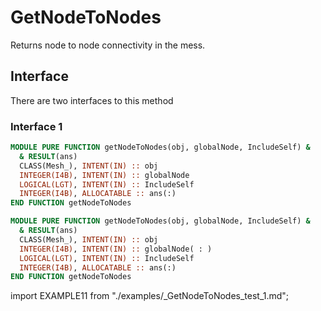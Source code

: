 # GetNodeToNodes

Returns node to node connectivity in the mess.

## Interface

There are two interfaces to this method

### Interface 1

<Tabs>
<TabItem value="interface" label="Interface 1" default>

```fortran
MODULE PURE FUNCTION getNodeToNodes(obj, globalNode, IncludeSelf) &
  & RESULT(ans)
  CLASS(Mesh_), INTENT(IN) :: obj
  INTEGER(I4B), INTENT(IN) :: globalNode
  LOGICAL(LGT), INTENT(IN) :: IncludeSelf
  INTEGER(I4B), ALLOCATABLE :: ans(:)
END FUNCTION getNodeToNodes
```

</TabItem>

<TabItem value="interface2" label="Interface 2">

```fortran
MODULE PURE FUNCTION getNodeToNodes(obj, globalNode, IncludeSelf) &
  & RESULT(ans)
  CLASS(Mesh_), INTENT(IN) :: obj
  INTEGER(I4B), INTENT(IN) :: globalNode( : )
  LOGICAL(LGT), INTENT(IN) :: IncludeSelf
  INTEGER(I4B), ALLOCATABLE :: ans(:)
END FUNCTION getNodeToNodes
```

</TabItem>

<TabItem value="example" label="example">

import EXAMPLE11 from "./examples/_GetNodeToNodes_test_1.md";

<EXAMPLE11 />

</TabItem>

<TabItem value="close" label="↢ close">

</TabItem>
</Tabs>
